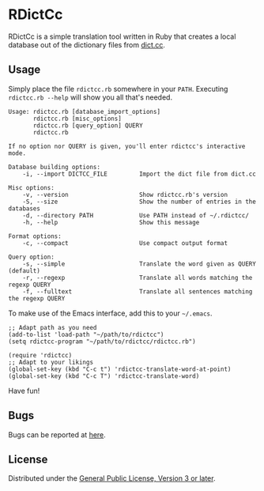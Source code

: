 # RDictCc

RDictCc is a simple translation tool written in Ruby that creates a local
database out of the dictionary files from [dict.cc](http://www.dict.cc).

## Usage

Simply place the file `rdictcc.rb` somewhere in your `PATH`.  Executing
`rdictcc.rb --help` will show you all that's needed.

```
Usage: rdictcc.rb [database_import_options]
       rdictcc.rb [misc_options]
       rdictcc.rb [query_option] QUERY
       rdictcc.rb

If no option nor QUERY is given, you'll enter rdictcc's interactive mode.

Database building options:
    -i, --import DICTCC_FILE         Import the dict file from dict.cc

Misc options:
    -v, --version                    Show rdictcc.rb's version
    -S, --size                       Show the number of entries in the databases
    -d, --directory PATH             Use PATH instead of ~/.rdictcc/
    -h, --help                       Show this message

Format options:
    -c, --compact                    Use compact output format

Query option:
    -s, --simple                     Translate the word given as QUERY (default)
    -r, --regexp                     Translate all words matching the regexp QUERY
    -f, --fulltext                   Translate all sentences matching the regexp QUERY
```

To make use of the Emacs interface, add this to your `~/.emacs`.

```
;; Adapt path as you need
(add-to-list 'load-path "~/path/to/rdictcc")
(setq rdictcc-program "~/path/to/rdictcc/rdictcc.rb")

(require 'rdictcc)
;; Adapt to your likings
(global-set-key (kbd "C-c t") 'rdictcc-translate-word-at-point)
(global-set-key (kbd "C-c T") 'rdictcc-translate-word)

```

Have fun!

## Bugs

Bugs can be reported at [here](https://todo.sr.ht/~tsdh/rdictcc).

## License

Distributed under the [General Public License, Version 3 or
later](https://www.gnu.org/licenses/gpl-3.0.en.html).
